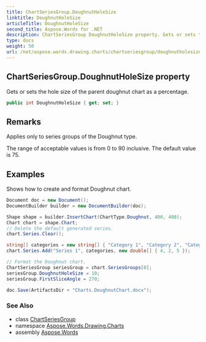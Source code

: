 ```yaml
---
title: ChartSeriesGroup.DoughnutHoleSize
linktitle: DoughnutHoleSize
articleTitle: DoughnutHoleSize
second_title: Aspose.Words for .NET
description: ChartSeriesGroup DoughnutHoleSize property. Gets or sets the hole size of the parent doughnut chart as a percentage in C#.
type: docs
weight: 50
url: /net/aspose.words.drawing.charts/chartseriesgroup/doughnutholesize/
---
```

## ChartSeriesGroup.DoughnutHoleSize property

Gets or sets the hole size of the parent doughnut chart as a percentage.

```csharp
public int DoughnutHoleSize { get; set; }
```

## Remarks

Applies only to series groups of the Doughnut type.

The range of acceptable values is from 0 to 90 inclusive. The default value is 75.

## Examples

Shows how to create and format Doughnut chart.

```csharp
Document doc = new Document();
DocumentBuilder builder = new DocumentBuilder(doc);

Shape shape = builder.InsertChart(ChartType.Doughnut, 400, 400);
Chart chart = shape.Chart;
// Delete the default generated series.
chart.Series.Clear();

string[] categories = new string[] { "Category 1", "Category 2", "Category 3" };
chart.Series.Add("Series 1", categories, new double[] { 4, 2, 5 });

// Format the Doughnut chart.
ChartSeriesGroup seriesGroup = chart.SeriesGroups[0];
seriesGroup.DoughnutHoleSize = 10;
seriesGroup.FirstSliceAngle = 270;

doc.Save(ArtifactsDir + "Charts.DoughnutChart.docx");
```

### See Also

* class [ChartSeriesGroup](../)
* namespace [Aspose.Words.Drawing.Charts](../../../aspose.words.drawing.charts/)
* assembly [Aspose.Words](../../../)
